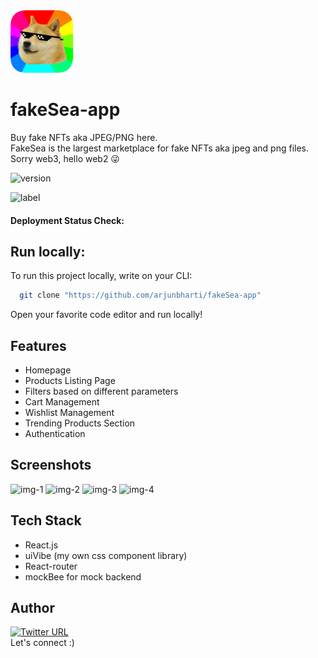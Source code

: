 <img src="https://github.com/arjunbharti/fakeSea-eCommerce-app/blob/dev/assets/icon.png" width=100 height=100/> 

# fakeSea-app

Buy fake NFTs aka JPEG/PNG here. <br />
FakeSea is the largest marketplace for fake NFTs aka jpeg and png files. <br />
Sorry web3, hello web2 😜

![version](https://img.shields.io/badge/version-v1-green)

![label](https://img.shields.io/badge/label-open--source-blue)

#### Deployment Status Check: <br />


## Run locally:

To run this project locally, write on your CLI:

```bash
  git clone "https://github.com/arjunbharti/fakeSea-app"
```

Open your favorite code editor and run locally!

## Features 

- Homepage
- Products Listing Page
- Filters based on different parameters
- Cart Management
- Wishlist Management
- Trending Products Section
- Authentication

## Screenshots

![img-1](https://user-images.githubusercontent.com/60930192/154800612-83195aa0-dab6-4a5e-b1e0-1372c3192f83.png)
![img-2](https://user-images.githubusercontent.com/60930192/154800656-3ddce9c5-7c0b-47eb-8ad9-b7f97f7286a1.png)
![img-3](https://user-images.githubusercontent.com/60930192/154800659-2dfab3ea-cf58-4dd7-a085-9a6bd23019e5.png)
![img-4](https://user-images.githubusercontent.com/60930192/154800716-b7e75a2f-c957-40ad-81aa-b0f8063eeb99.png)

## Tech Stack
- React.js
- uiVibe (my own css component library)
- React-router
- mockBee for mock backend

## Author
[![Twitter URL](https://img.shields.io/twitter/url/https/twitter.com/iarjunbharti.svg?style=social&label=Follow%20%40iarjunbharti)](https://twitter.com/iarjunbharti)
<br />
Let's connect :)
